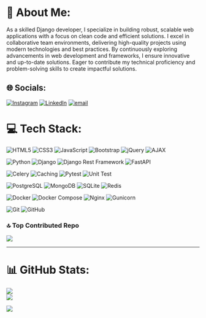 # 💫 About Me:
As a skilled Django developer, I specialize in building robust, scalable web applications with a focus on clean code and efficient solutions. I excel in collaborative team environments, delivering high-quality projects using modern technologies and best practices. By continuously exploring advancements in web development and frameworks, I ensure innovative and up-to-date solutions. Eager to contribute my technical proficiency and problem-solving skills to create impactful solutions.


## 🌐 Socials:
[![Instagram](https://img.shields.io/badge/Instagram-%23E4405F.svg?logo=Instagram&logoColor=white)](https://instagram.com/https://www.instagram.com/mahdi_nabi_7?igsh=MWgwNTVjb2w0MjdhZQ==) [![LinkedIn](https://img.shields.io/badge/LinkedIn-%230077B5.svg?logo=linkedin&logoColor=white)](https://linkedin.com/in/https://www.linkedin.com/me?trk=p_mwlite_feed-secondary_nav) [![email](https://img.shields.io/badge/Email-D14836?logo=gmail&logoColor=white)](mailto:mahdi.nabikhan@gmail.com) 


# 💻 Tech Stack:
![HTML5](https://img.shields.io/badge/HTML5-%23E34F26.svg?style=for-the-badge&logo=html5&logoColor=white) 
![CSS3](https://img.shields.io/badge/CSS3-%231572B6.svg?style=for-the-badge&logo=css3&logoColor=white) 
![JavaScript](https://img.shields.io/badge/JavaScript-%23323330.svg?style=for-the-badge&logo=javascript&logoColor=%23F7DF1E) 
![Bootstrap](https://img.shields.io/badge/Bootstrap-7952B3?style=for-the-badge&logo=bootstrap&logoColor=white) 
![jQuery](https://img.shields.io/badge/jQuery-0769AD?style=for-the-badge&logo=jquery&logoColor=white) 
![AJAX](https://img.shields.io/badge/AJAX-0085CA?style=for-the-badge&logo=windows-terminal&logoColor=white) 

![Python](https://img.shields.io/badge/Python-3670A0?style=for-the-badge&logo=python&logoColor=ffdd54) 
![Django](https://img.shields.io/badge/Django-%23092E20.svg?style=for-the-badge&logo=django&logoColor=white) 
![Django Rest Framework](https://img.shields.io/badge/Django%20Rest%20Framework-1E90FF?style=for-the-badge&logo=django&logoColor=white) 
![FastAPI](https://img.shields.io/badge/FastAPI-009688?style=for-the-badge&logo=fastapi&logoColor=white) 

![Celery](https://img.shields.io/badge/Celery-%2300C7B7.svg?style=for-the-badge&logo=celery&logoColor=white) 
![Caching](https://img.shields.io/badge/Caching-%2300A6D6.svg?style=for-the-badge&logo=databricks&logoColor=white) 
![Pytest](https://img.shields.io/badge/Pytest-0A9EDC?style=for-the-badge&logo=pytest&logoColor=white) 
![Unit Test](https://img.shields.io/badge/Unit%20Test-FF6600?style=for-the-badge&logo=python&logoColor=white) 

![PostgreSQL](https://img.shields.io/badge/PostgreSQL-%23316192.svg?style=for-the-badge&logo=postgresql&logoColor=white) 
![MongoDB](https://img.shields.io/badge/MongoDB-%234ea94b.svg?style=for-the-badge&logo=mongodb&logoColor=white) 
![SQLite](https://img.shields.io/badge/SQLite-%2307405e.svg?style=for-the-badge&logo=sqlite&logoColor=white) 
![Redis](https://img.shields.io/badge/Redis-%23DD0031.svg?style=for-the-badge&logo=redis&logoColor=white) 

![Docker](https://img.shields.io/badge/Docker-%230db7ed.svg?style=for-the-badge&logo=docker&logoColor=white) 
![Docker Compose](https://img.shields.io/badge/Docker%20Compose-2496ED?style=for-the-badge&logo=docker&logoColor=white) 
![Nginx](https://img.shields.io/badge/Nginx-%23009639.svg?style=for-the-badge&logo=nginx&logoColor=white) 
![Gunicorn](https://img.shields.io/badge/Gunicorn-%298729.svg?style=for-the-badge&logo=gunicorn&logoColor=white) 

![Git](https://img.shields.io/badge/Git-%23F05033.svg?style=for-the-badge&logo=git&logoColor=white) 
![GitHub](https://img.shields.io/badge/GitHub-%23121011.svg?style=for-the-badge&logo=github&logoColor=white) 



### 🔝 Top Contributed Repo
![](https://github-contributor-stats.vercel.app/api?username=mahdi-nabikhan&limit=5&theme=dark&combine_all_yearly_contributions=true)

---
# 📊 GitHub Stats:
![](https://github-readme-stats.vercel.app/api?username=mahdi-nabikhan&theme=dark&hide_border=false&include_all_commits=false&count_private=false)<br/>
![](https://nirzak-streak-stats.vercel.app/?user=mahdi-nabikhan&theme=dark&hide_border=false)<br/>

[![](https://visitcount.itsvg.in/api?id=mahdi-nabikhan&icon=0&color=0)](https://visitcount.itsvg.in)

<!-- Proudly created with GPRM ( https://gprm.itsvg.in ) -->
